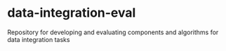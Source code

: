# data-integration-eval
Repository for developing and evaluating components and algorithms for data integration tasks
